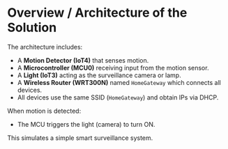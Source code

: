 # Overview / Architecture of the Solution

The architecture includes:

- A **Motion Detector (IoT4)** that senses motion.
- A **Microcontroller (MCU0)** receiving input from the motion sensor.
- A **Light (IoT3)** acting as the surveillance camera or lamp.
- A **Wireless Router (WRT300N)** named `HomeGateway` which connects all devices.
- All devices use the same SSID (`HomeGateway`) and obtain IPs via DHCP.

 When motion is detected:
- The MCU triggers the light (camera) to turn ON.

This simulates a simple smart surveillance system.
